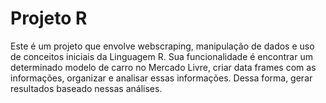 # Projeto R
Este é um projeto que envolve webscraping, manipulação de dados e uso de conceitos iniciais da Linguagem R. Sua funcionalidade é encontrar um determinado modelo de carro no Mercado Livre, criar data frames com as informações, organizar e analisar essas informações. Dessa forma, gerar resultados baseado nessas análises. 
